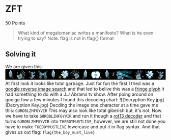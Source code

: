 # ZFT
50 Points
> What kind of megalomaniac writes a manifesto? What is he even trying to say?
> Note: flag is not in flag{} format

## Solving it

We are given this: ![ZFT.png](ZFT.png)  At first look it looks like total garbage.
Just for fun the first I tried was a [google reverse image search](https://support.google.com/websearch/answer/1325808?hl=en) and that led to belive this was a [fringe glyph](http://fringe.wikia.com/wiki/Glyphs) it had something to do with a J.J Abrams tv show. After poing around on goolge fow a few minutes I found this decoding chart: ![Decryption Key.jpg](Decryption Key.jpg)
Decding the image one character at a time gave me this:
`GUROBLZHFGYVIR`
This may also look like total giberish but, it's not. Now we have to take `GUROBLZHFGYVIR` and run it though a [rot13 decoder](GUROBLZHFGYVIR) and that turns `GUROBLZHFGYVIR` into `THEBOYMUSTLIVE`, however, we are still not done you have to make `THEBOYMUSTLIVE` lowercase and put it in flag syntax.  And that gives us out flag: `flag{the_boy_must_live}`
